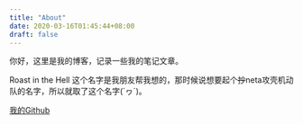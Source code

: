 ```yaml
---
title: "About"
date: 2020-03-16T01:45:44+08:00
draft: false
---
```


你好，这里是我的博客，记录一些我的笔记文章。

Roast in the Hell 这个名字是我朋友帮我想的，那时候说想要起个~~抄~~neta攻壳机动队的名字，所以就取了这个名字(`ヮ´)。

[我的Github](https://github.com/zwtmyeot)